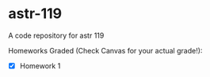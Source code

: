 # astr-119
A code repository for astr 119

Homeworks Graded (Check Canvas for your actual grade!):
- [x] Homework 1
